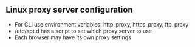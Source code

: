 
## Linux proxy server configuration
- For CLI use environment variables: http_proxy, https_proxy, ftp_proxy
- /etc/apt.d has a script to set which proxy server to use
- Each browser may have its own proxy settings

